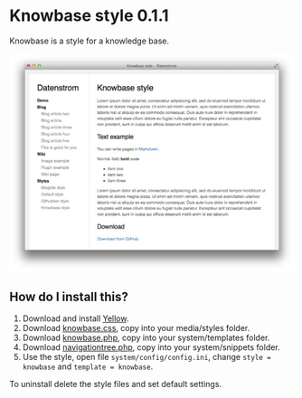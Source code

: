 Knowbase style 0.1.1
====================
Knowbase is a style for a knowledge base. 

![Screenshot](knowbase-screenshot.jpg?raw=true)

How do I install this?
----------------------
1. Download and install [Yellow](https://github.com/markseu/yellowcms/).  
2. Download [knowbase.css](knowbase.css?raw=true), copy into your media/styles folder.  
3. Download [knowbase.php](knowbase.php?raw=true), copy into your system/templates folder.  
4. Download [navigationtree.php](https://github.com/markseu/yellowcms-extensions/tree/master/snippets/navigationtree.php?raw=true), copy into your system/snippets folder. 
5. Use the style, open file `system/config/config.ini`, change `style = knowbase` and `template = knowbase`.  

To uninstall delete the style files and set default settings.